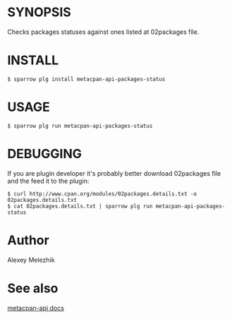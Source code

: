 # SYNOPSIS

Checks packages statuses against ones listed at 02packages file.


# INSTALL

    $ sparrow plg install metacpan-api-packages-status

# USAGE

    $ sparrow plg run metacpan-api-packages-status

# DEBUGGING

If you are plugin developer it's probably better download 02packages file and the feed it to the plugin:

    $ curl http://www.cpan.org/modules/02packages.details.txt -o 02packages.details.txt
    $ cat 02packages.details.txt | sparrow plg run metacpan-api-packages-status

# Author

Alexey Melezhik

# See also 

[metacpan-api docs](https://github.com/metacpan/metacpan-api)
